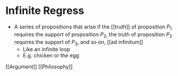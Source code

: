 # Infinite Regress

- A series of propositions that arise if the [[truth]] of proposition $P_1$ requires the support of proposition $P_2$, the truth of proposition $P_2$ requires the support of $P_3$, and so on, [[ad infinitum]]
  - Like an infinite loop
  - E.g. chicken or the egg

[[Argument]] [[Philosophy]]


